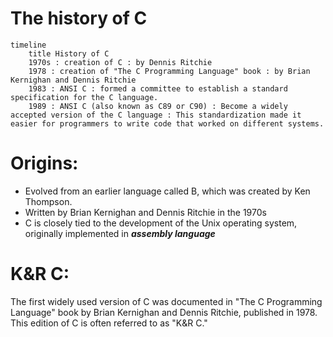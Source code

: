 # The history of C

```mermaid
timeline
    title History of C
    1970s : creation of C : by Dennis Ritchie
    1978 : creation of "The C Programming Language" book : by Brian Kernighan and Dennis Ritchie
    1983 : ANSI C : formed a committee to establish a standard specification for the C language.
    1989 : ANSI C (also known as C89 or C90) : Become a widely accepted version of the C language : This standardization made it easier for programmers to write code that worked on different systems.
```

# Origins: 

- Evolved from an earlier language called B, which was created by Ken Thompson.
- Written by Brian Kernighan and Dennis Ritchie in the 1970s
- C is closely tied to the development of the Unix operating system, originally implemented in ***assembly language***

# K&R C:

 The first widely used version of C was documented in "The C Programming Language" book by Brian Kernighan and Dennis Ritchie, published in 1978. This edition of C is often referred to as "K&R C."
